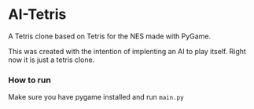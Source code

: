 # AI-Tetris
A Tetris clone based on Tetris for the NES made with PyGame.

This was created with the intention of implenting an AI to play itself. Right now it is just a tetris clone.

### How to run
Make sure you have pygame installed and run `main.py`
